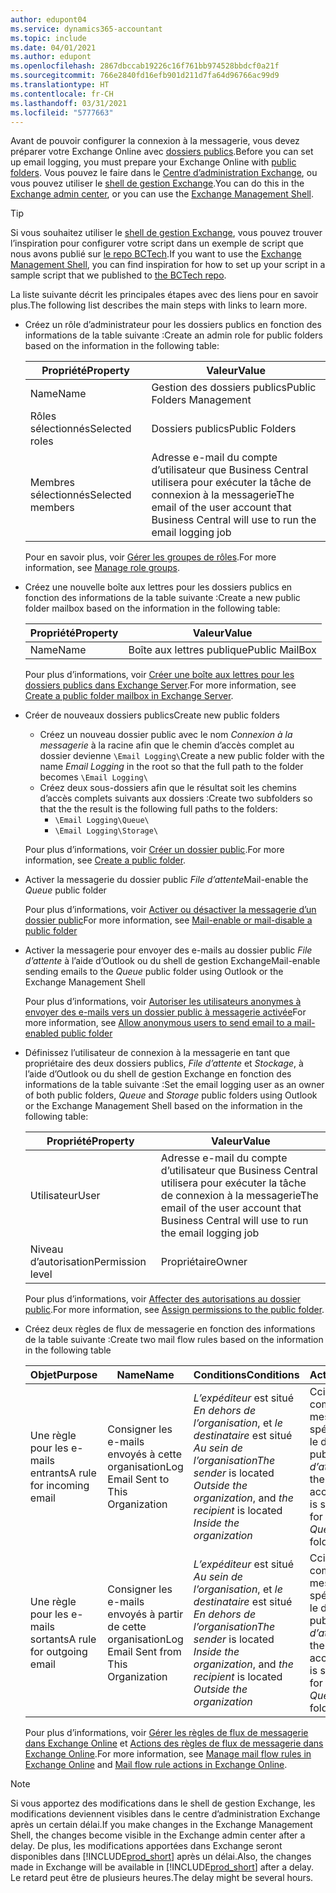 ```yaml
---
author: edupont04
ms.service: dynamics365-accountant
ms.topic: include
ms.date: 04/01/2021
ms.author: edupont
ms.openlocfilehash: 2867dbccab19226c16f761bb974528bbdcf0a21f
ms.sourcegitcommit: 766e2840fd16efb901d211d7fa64d96766ac99d9
ms.translationtype: HT
ms.contentlocale: fr-CH
ms.lasthandoff: 03/31/2021
ms.locfileid: "5777663"
---
```

<span data-ttu-id="83ecb-101">Avant de pouvoir configurer la connexion à la messagerie, vous devez préparer votre Exchange Online avec [dossiers publics](/exchange/collaboration/public-folders/public-folders?view=exchserver-2019&preserve-view=true ).</span><span class="sxs-lookup"><span data-stu-id="83ecb-101">Before you can set up email logging, you must prepare your Exchange Online with [public folders](/exchange/collaboration/public-folders/public-folders?view=exchserver-2019&preserve-view=true ).</span></span> <span data-ttu-id="83ecb-102">Vous pouvez le faire dans le [Centre d’administration Exchange](/Exchange/architecture/client-access/exchange-admin-center?view=exchserver-2019&preserve-view=true ), ou vous pouvez utiliser le [shell de gestion Exchange](/powershell/exchange/exchange-management-shell?view=exchange-ps&preserve-view=true ).</span><span class="sxs-lookup"><span data-stu-id="83ecb-102">You can do this in the [Exchange admin center](/Exchange/architecture/client-access/exchange-admin-center?view=exchserver-2019&preserve-view=true ), or you can use the [Exchange Management Shell](/powershell/exchange/exchange-management-shell?view=exchange-ps&preserve-view=true ).</span></span>  

> [!TIP]
> <span data-ttu-id="83ecb-103">Si vous souhaitez utiliser le [shell de gestion Exchange](/powershell/exchange/exchange-management-shell?view=exchange-ps&preserve-view=true ), vous pouvez trouver l’inspiration pour configurer votre script dans un exemple de script que nous avons publié sur [le repo BCTech](https://github.com/microsoft/BCTech/tree/master/samples/EmailLogging).</span><span class="sxs-lookup"><span data-stu-id="83ecb-103">If you want to use the [Exchange Management Shell](/powershell/exchange/exchange-management-shell?view=exchange-ps&preserve-view=true ), you can find inspiration for how to set up your script in a sample script that we published to [the BCTech repo](https://github.com/microsoft/BCTech/tree/master/samples/EmailLogging).</span></span>

<span data-ttu-id="83ecb-104">La liste suivante décrit les principales étapes avec des liens pour en savoir plus.</span><span class="sxs-lookup"><span data-stu-id="83ecb-104">The following list describes the main steps with links to learn more.</span></span>  

- <span data-ttu-id="83ecb-105">Créez un rôle d’administrateur pour les dossiers publics en fonction des informations de la table suivante :</span><span class="sxs-lookup"><span data-stu-id="83ecb-105">Create an admin role for public folders based on the information in the following table:</span></span>

  |<span data-ttu-id="83ecb-106">Propriété</span><span class="sxs-lookup"><span data-stu-id="83ecb-106">Property</span></span>        |<span data-ttu-id="83ecb-107">Valeur</span><span class="sxs-lookup"><span data-stu-id="83ecb-107">Value</span></span>                     |
  |----------------|--------------------------|
  |<span data-ttu-id="83ecb-108">Name</span><span class="sxs-lookup"><span data-stu-id="83ecb-108">Name</span></span>            |<span data-ttu-id="83ecb-109">Gestion des dossiers publics</span><span class="sxs-lookup"><span data-stu-id="83ecb-109">Public Folders Management</span></span> |
  |<span data-ttu-id="83ecb-110">Rôles sélectionnés</span><span class="sxs-lookup"><span data-stu-id="83ecb-110">Selected roles</span></span>  |<span data-ttu-id="83ecb-111">Dossiers publics</span><span class="sxs-lookup"><span data-stu-id="83ecb-111">Public Folders</span></span>            |
  |<span data-ttu-id="83ecb-112">Membres sélectionnés</span><span class="sxs-lookup"><span data-stu-id="83ecb-112">Selected members</span></span>|<span data-ttu-id="83ecb-113">Adresse e-mail du compte d’utilisateur que Business Central utilisera pour exécuter la tâche de connexion à la messagerie</span><span class="sxs-lookup"><span data-stu-id="83ecb-113">The email of the user account that Business Central will use to run the email logging job</span></span>|

  <span data-ttu-id="83ecb-114">Pour en savoir plus, voir [Gérer les groupes de rôles](/exchange/permissions/role-groups?view=exchserver-2019&preserve-view=true).</span><span class="sxs-lookup"><span data-stu-id="83ecb-114">For more information, see [Manage role groups](/exchange/permissions/role-groups?view=exchserver-2019&preserve-view=true).</span></span>

- <span data-ttu-id="83ecb-115">Créez une nouvelle boîte aux lettres pour les dossiers publics en fonction des informations de la table suivante :</span><span class="sxs-lookup"><span data-stu-id="83ecb-115">Create a new public folder mailbox based on the information in the following table:</span></span>

  |<span data-ttu-id="83ecb-116">Propriété</span><span class="sxs-lookup"><span data-stu-id="83ecb-116">Property</span></span>        |<span data-ttu-id="83ecb-117">Valeur</span><span class="sxs-lookup"><span data-stu-id="83ecb-117">Value</span></span>                     |
  |----------------|--------------------------|
  |<span data-ttu-id="83ecb-118">Name</span><span class="sxs-lookup"><span data-stu-id="83ecb-118">Name</span></span>            |<span data-ttu-id="83ecb-119">Boîte aux lettres publique</span><span class="sxs-lookup"><span data-stu-id="83ecb-119">Public MailBox</span></span>            |

  <span data-ttu-id="83ecb-120">Pour plus d’informations, voir [Créer une boîte aux lettres pour les dossiers publics dans Exchange Server](/exchange/collaboration/public-folders/create-public-folder-mailboxes).</span><span class="sxs-lookup"><span data-stu-id="83ecb-120">For more information, see [Create a public folder mailbox in Exchange Server](/exchange/collaboration/public-folders/create-public-folder-mailboxes).</span></span>  

- <span data-ttu-id="83ecb-121">Créer de nouveaux dossiers publics</span><span class="sxs-lookup"><span data-stu-id="83ecb-121">Create new public folders</span></span>

  - <span data-ttu-id="83ecb-122">Créez un nouveau dossier public avec le nom *Connexion à la messagerie* à la racine afin que le chemin d’accès complet au dossier devienne ```\Email Logging\```</span><span class="sxs-lookup"><span data-stu-id="83ecb-122">Create a new public folder with the name *Email Logging* in the root so that the full path to the folder becomes ```\Email Logging\```</span></span>
  - <span data-ttu-id="83ecb-123">Créez deux sous-dossiers afin que le résultat soit les chemins d’accès complets suivants aux dossiers :</span><span class="sxs-lookup"><span data-stu-id="83ecb-123">Create two subfolders so that the the result is the following full paths to the folders:</span></span>
    - ```\Email Logging\Queue\```
    - ```\Email Logging\Storage\```

  <span data-ttu-id="83ecb-124">Pour plus d’informations, voir [Créer un dossier public](/exchange/collaboration/public-folders/create-public-folders?view=exchserver-2019&preserve-view=true).</span><span class="sxs-lookup"><span data-stu-id="83ecb-124">For more information, see [Create a public folder](/exchange/collaboration/public-folders/create-public-folders?view=exchserver-2019&preserve-view=true).</span></span>

- <span data-ttu-id="83ecb-125">Activer la messagerie du dossier public *File d’attente*</span><span class="sxs-lookup"><span data-stu-id="83ecb-125">Mail-enable the *Queue* public folder</span></span>

  <span data-ttu-id="83ecb-126">Pour plus d’informations, voir [Activer ou désactiver la messagerie d’un dossier public](/exchange/collaboration/public-folders/mail-enable-or-disable?view=exchserver-2019&preserve-view=true)</span><span class="sxs-lookup"><span data-stu-id="83ecb-126">For more information, see [Mail-enable or mail-disable a public folder](/exchange/collaboration/public-folders/mail-enable-or-disable?view=exchserver-2019&preserve-view=true)</span></span>

- <span data-ttu-id="83ecb-127">Activer la messagerie pour envoyer des e-mails au dossier public *File d’attente* à l’aide d’Outlook ou du shell de gestion Exchange</span><span class="sxs-lookup"><span data-stu-id="83ecb-127">Mail-enable sending emails to the *Queue* public folder using Outlook or the Exchange Management Shell</span></span>

  <span data-ttu-id="83ecb-128">Pour plus d’informations, voir [Autoriser les utilisateurs anonymes à envoyer des e-mails vers un dossier public à messagerie activée](/exchange/collaboration/public-folders/mail-enable-or-disable#allow-anonymous-users-to-send-email-to-a-mail-enabled-public-folder?view=exchserver-2019&preserve-view=true)</span><span class="sxs-lookup"><span data-stu-id="83ecb-128">For more information, see [Allow anonymous users to send email to a mail-enabled public folder](/exchange/collaboration/public-folders/mail-enable-or-disable#allow-anonymous-users-to-send-email-to-a-mail-enabled-public-folder?view=exchserver-2019&preserve-view=true)</span></span>

- <span data-ttu-id="83ecb-129">Définissez l’utilisateur de connexion à la messagerie en tant que propriétaire des deux dossiers publics, *File d’attente* et *Stockage*, à l’aide d’Outlook ou du shell de gestion Exchange en fonction des informations de la table suivante :</span><span class="sxs-lookup"><span data-stu-id="83ecb-129">Set the email logging user as an owner of both public folders, *Queue* and *Storage* public folders  using Outlook or the Exchange Management Shell based on the information in the following table:</span></span>

  |<span data-ttu-id="83ecb-130">Propriété</span><span class="sxs-lookup"><span data-stu-id="83ecb-130">Property</span></span>        |<span data-ttu-id="83ecb-131">Valeur</span><span class="sxs-lookup"><span data-stu-id="83ecb-131">Value</span></span>                     |
  |----------------|--------------------------|
  |<span data-ttu-id="83ecb-132">Utilisateur</span><span class="sxs-lookup"><span data-stu-id="83ecb-132">User</span></span>            |<span data-ttu-id="83ecb-133">Adresse e-mail du compte d’utilisateur que Business Central utilisera pour exécuter la tâche de connexion à la messagerie</span><span class="sxs-lookup"><span data-stu-id="83ecb-133">The email of the user account that Business Central will use to run the email logging job</span></span>|
  |<span data-ttu-id="83ecb-134">Niveau d’autorisation</span><span class="sxs-lookup"><span data-stu-id="83ecb-134">Permission level</span></span>|<span data-ttu-id="83ecb-135">Propriétaire</span><span class="sxs-lookup"><span data-stu-id="83ecb-135">Owner</span></span>                     |

  <span data-ttu-id="83ecb-136">Pour plus d’informations, voir [Affecter des autorisations au dossier public](/exchange/collaboration-exo/public-folders/set-up-public-folders#step-3-assign-permissions-to-the-public-folder).</span><span class="sxs-lookup"><span data-stu-id="83ecb-136">For more information, see [Assign permissions to the public folder](/exchange/collaboration-exo/public-folders/set-up-public-folders#step-3-assign-permissions-to-the-public-folder).</span></span>

- <span data-ttu-id="83ecb-137">Créez deux règles de flux de messagerie en fonction des informations de la table suivante :</span><span class="sxs-lookup"><span data-stu-id="83ecb-137">Create two mail flow rules based on the information in the following table</span></span>

  |<span data-ttu-id="83ecb-138">Objet</span><span class="sxs-lookup"><span data-stu-id="83ecb-138">Purpose</span></span>  |<span data-ttu-id="83ecb-139">Name</span><span class="sxs-lookup"><span data-stu-id="83ecb-139">Name</span></span> |<span data-ttu-id="83ecb-140">Conditions</span><span class="sxs-lookup"><span data-stu-id="83ecb-140">Conditions</span></span>                        |<span data-ttu-id="83ecb-141">Action</span><span class="sxs-lookup"><span data-stu-id="83ecb-141">Action</span></span>                                       |
  |---------|-----|----------------------------------|---------------------------------------------|
  |<span data-ttu-id="83ecb-142">Une règle pour les e-mails entrants</span><span class="sxs-lookup"><span data-stu-id="83ecb-142">A rule for incoming email</span></span> |<span data-ttu-id="83ecb-143">Consigner les e-mails envoyés à cette organisation</span><span class="sxs-lookup"><span data-stu-id="83ecb-143">Log Email Sent to This Organization</span></span>|<span data-ttu-id="83ecb-144">*L’expéditeur* est situé *En dehors de l’organisation*, et *le destinataire* est situé *Au sein de l’organisation*</span><span class="sxs-lookup"><span data-stu-id="83ecb-144">*The sender* is located *Outside the organization*, and *the recipient* is located *Inside the organization*</span></span>|<span data-ttu-id="83ecb-145">Cci le compte de messagerie spécifié pour le dossier public *File d’attente*</span><span class="sxs-lookup"><span data-stu-id="83ecb-145">BCC the email account that is specified for the *Queue* public folder</span></span>|
  |<span data-ttu-id="83ecb-146">Une règle pour les e-mails sortants</span><span class="sxs-lookup"><span data-stu-id="83ecb-146">A rule for outgoing email</span></span> | <span data-ttu-id="83ecb-147">Consigner les e-mails envoyés à partir de cette organisation</span><span class="sxs-lookup"><span data-stu-id="83ecb-147">Log Email Sent from This Organization</span></span> |<span data-ttu-id="83ecb-148">*L’expéditeur* est situé *Au sein de l’organisation*, et *le destinataire* est situé *En dehors de l’organisation*</span><span class="sxs-lookup"><span data-stu-id="83ecb-148">*The sender* is located *Inside the organization*, and *the recipient* is located *Outside the organization*</span></span>|<span data-ttu-id="83ecb-149">Cci le compte de messagerie spécifié pour le dossier public *File d’attente*</span><span class="sxs-lookup"><span data-stu-id="83ecb-149">BCC the email account that is specified for the *Queue* public folder</span></span>|
  
  <span data-ttu-id="83ecb-150">Pour plus d’informations, voir [Gérer les règles de flux de messagerie dans Exchange Online](/exchange/security-and-compliance/mail-flow-rules/manage-mail-flow-rules) et [Actions des règles de flux de messagerie dans Exchange Online](/exchange/security-and-compliance/mail-flow-rules/mail-flow-rule-actions).</span><span class="sxs-lookup"><span data-stu-id="83ecb-150">For more information, see [Manage mail flow rules in Exchange Online](/exchange/security-and-compliance/mail-flow-rules/manage-mail-flow-rules) and [Mail flow rule actions in Exchange Online](/exchange/security-and-compliance/mail-flow-rules/mail-flow-rule-actions).</span></span>

> [!NOTE]
> <span data-ttu-id="83ecb-151">Si vous apportez des modifications dans le shell de gestion Exchange, les modifications deviennent visibles dans le centre d’administration Exchange après un certain délai.</span><span class="sxs-lookup"><span data-stu-id="83ecb-151">If you make changes in the Exchange Management Shell, the changes become visible in the Exchange admin center after a delay.</span></span> <span data-ttu-id="83ecb-152">De plus, les modifications apportées dans Exchange seront disponibles dans [!INCLUDE[prod_short](prod_short.md)] après un délai.</span><span class="sxs-lookup"><span data-stu-id="83ecb-152">Also, the changes made in Exchange will be available in [!INCLUDE[prod_short](prod_short.md)] after a delay.</span></span> <span data-ttu-id="83ecb-153">Le retard peut être de plusieurs heures.</span><span class="sxs-lookup"><span data-stu-id="83ecb-153">The delay might be several hours.</span></span>
